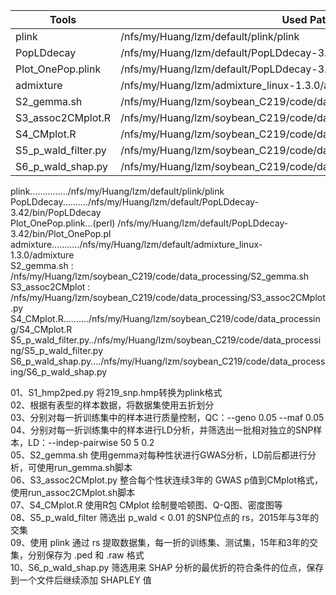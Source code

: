 | Tools                  | Used Path                                         |
|------------------------|---------------------------------------------------|
| plink                  | /nfs/my/Huang/lzm/default/plink/plink             |
| PopLDdecay             | /nfs/my/Huang/lzm/default/PopLDdecay-3.42/bin/PopLDdecay |
| Plot_OnePop.plink      | /nfs/my/Huang/lzm/default/PopLDdecay-3.42/bin/Plot_OnePop.pl |
| admixture              | /nfs/my/Huang/lzm/admixture_linux-1.3.0/admixture |
| S2_gemma.sh            | /nfs/my/Huang/lzm/soybean_C219/code/data_processing/S2_gemma.sh |
| S3_assoc2CMplot.R      | /nfs/my/Huang/lzm/soybean_C219/code/data_processing/S3_assoc2CMplot.R |
| S4_CMplot.R            | /nfs/my/Huang/lzm/soybean_C219/code/data_processing/S4_CMplot.R |
| S5_p_wald_filter.py    | /nfs/my/Huang/lzm/soybean_C219/code/data_processing/S5_p_wald_filter.py |
| S6_p_wald_shap.py      | /nfs/my/Huang/lzm/soybean_C219/code/data_processing/S6_p_wald_shap.py |

plink.............../nfs/my/Huang/lzm/default/plink/plink  
PopLDdecay........../nfs/my/Huang/lzm/default/PopLDdecay-3.42/bin/PopLDdecay  
Plot_OnePop.plink...(perl) /nfs/my/Huang/lzm/default/PopLDdecay-3.42/bin/Plot_OnePop.pl  
admixture.........../nfs/my/Huang/lzm/default/admixture_linux-1.3.0/admixture  
S2_gemma.sh         :   /nfs/my/Huang/lzm/soybean_C219/code/data_processing/S2_gemma.sh  
S3_assoc2CMplot     :   /nfs/my/Huang/lzm/soybean_C219/code/data_processing/S3_assoc2CMplot.py  
S4_CMplot.R........../nfs/my/Huang/lzm/soybean_C219/code/data_processing/S4_CMplot.R  
S5_p_wald_filter.py../nfs/my/Huang/lzm/soybean_C219/code/data_processing/S5_p_wald_filter.py  
S6_p_wald_shap.py..../nfs/my/Huang/lzm/soybean_C219/code/data_processing/S6_p_wald_shap.py  

01、S1_hmp2ped.py 将219_snp.hmp转换为plink格式  
02、根据有表型的样本数据，将数据集使用五折划分  
03、分别对每一折训练集中的样本进行质量控制，QC：--geno 0.05 --maf 0.05  
04、分别对每一折训练集中的样本进行LD分析，并筛选出一批相对独立的SNP样本，LD：--indep-pairwise 50 5 0.2  
05、S2_gemma.sh 使用gemma对每种性状进行GWAS分析，LD前后都进行分析，可使用run_gemma.sh脚本  
06、S3_assoc2CMplot.py 整合每个性状连续3年的 GWAS p值到CMplot格式，使用run_assoc2CMplot.sh脚本  
07、S4_CMplot.R 使用R包 CMplot 绘制曼哈顿图、Q-Q图、密度图等  
08、S5_p_wald_filter 筛选出 p_wald < 0.01 的SNP位点的 rs，2015年与3年的交集  
09、使用 plink 通过 rs 提取数据集，每一折的训练集、测试集，15年和3年的交集，分别保存为 .ped 和 .raw 格式  
10、S6_p_wald_shap.py 筛选用来 SHAP 分析的最优折的符合条件的位点，保存到一个文件后继续添加 SHAPLEY 值  
